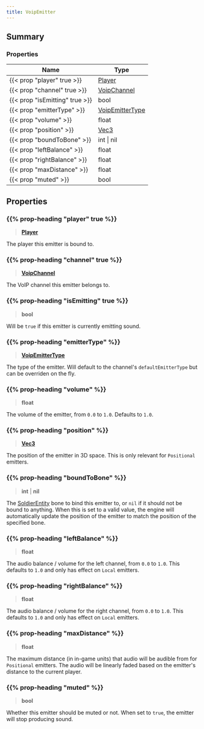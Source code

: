 ```yaml
---
title: VoipEmitter
---
```


## Summary

### Properties

| Name | Type |
| ---- | ---- |
| {{< prop "player" true >}} | [Player](/vext/ref/client/type/player) |
| {{< prop "channel" true >}} | [VoipChannel](/vext/ref/client/type/voipchannel) |
| {{< prop "isEmitting" true >}} | bool |
| {{< prop "emitterType" >}} | [VoipEmitterType](/vext/ref/shared/type/voipemittertype) |
| {{< prop "volume" >}} | float |
| {{< prop "position" >}} | [Vec3](/vext/ref/shared/type/vec3) |
| {{< prop "boundToBone" >}} | int \| nil |
| {{< prop "leftBalance" >}} | float |
| {{< prop "rightBalance" >}} | float |
| {{< prop "maxDistance" >}} | float |
| {{< prop "muted" >}} | bool |

## Properties

### {{% prop-heading "player" true %}}

> **[Player](/vext/ref/client/type/player)**

The player this emitter is bound to.

### {{% prop-heading "channel" true %}}

> **[VoipChannel](/vext/ref/client/type/voipchannel)**

The VoIP channel this emitter belongs to.

### {{% prop-heading "isEmitting" true %}}

> **bool**

Will be `true` if this emitter is currently emitting sound.

### {{% prop-heading "emitterType" %}}

> **[VoipEmitterType](/vext/ref/shared/type/voipemittertype)**

The type of the emitter. Will default to the channel's `defaultEmitterType` but can be overriden on the fly.

### {{% prop-heading "volume" %}}

> **float**

The volume of the emitter, from `0.0` to `1.0`. Defaults to `1.0`.

### {{% prop-heading "position" %}}

> **[Vec3](/vext/ref/shared/type/vec3)**

The position of the emitter in 3D space. This is only relevant for `Positional` emitters.

### {{% prop-heading "boundToBone" %}}

> **int** \| **nil**

The [SoldierEntity](/vext/ref/client/type/soldierentity) bone to bind this emitter to, or `nil` if it should not be bound to anything. When this is set to a valid value, the engine will automatically update the position of the emitter to match the position of the specified bone.

### {{% prop-heading "leftBalance" %}}

> **float**

The audio balance / volume for the left channel, from `0.0` to `1.0`. This defaults to `1.0` and only has effect on `Local` emitters.

### {{% prop-heading "rightBalance" %}}

> **float**

The audio balance / volume for the right channel, from `0.0` to `1.0`. This defaults to `1.0` and only has effect on `Local` emitters.

### {{% prop-heading "maxDistance" %}}

> **float**

The maximum distance (in in-game units) that audio will be audible from for `Positional` emitters. The audio will be linearly faded based on the emitter's distance to the current player.

### {{% prop-heading "muted" %}}

> **bool**

Whether this emitter should be muted or not. When set to `true`, the emitter will stop producing sound.

